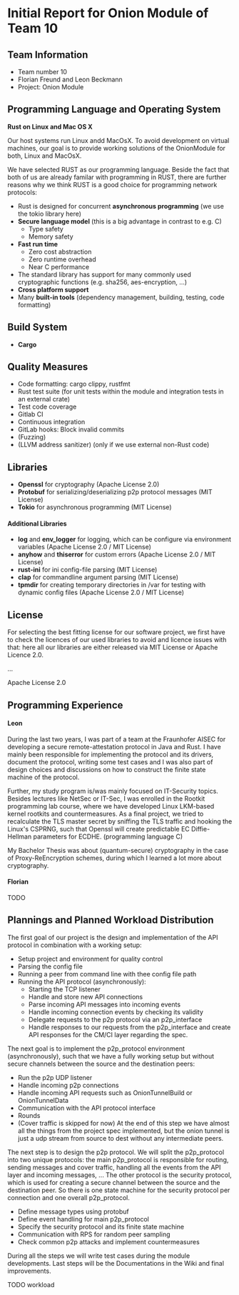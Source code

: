 # Initial Report for Onion Module of Team 10

## Team Information
* Team number 10
* Florian Freund and Leon Beckmann
* Project: Onion Module

## Programming Language and Operating System
**Rust on Linux and Mac OS X**

Our host systems run Linux andd MacOsX. To avoid development on virtual machines, our goal is to provide working solutions of the OnionModule for both, Linux and MacOsX. 

We have selected RUST as our programming language. Beside the fact that both of us are already familar with programming in RUST, there are further reasons why we think RUST is a good choice for programming network protocols:

* Rust is designed for concurrent **asynchronous programming** (we use the tokio library here)
* **Secure language model** (this is a big advantage in contrast to e.g. C)
  * Type safety
  * Memory safety
* **Fast run time**
  * Zero cost abstraction
  * Zero runtime overhead
  * Near C performance
* The standard library has support for many commonly used cryptographic functions (e.g. sha256, aes-encryption, ...)
* **Cross platform support**
* Many **built-in tools** (dependency management, building, testing, code formatting)


## Build System
* **Cargo**

## Quality Measures
* Code formatting: cargo clippy, rustfmt
* Rust test suite (for unit tests within the module and integration tests in an external crate)
* Test code coverage
* Gitlab CI
* Continuous integration
* GitLab hooks: Block invalid commits
* (Fuzzing)
* (LLVM address sanitizer) (only if we use external non-Rust code)

## Libraries
* **Openssl** for cryptography (Apache License 2.0)
* **Protobuf** for serializing/deserializing p2p protocol messages (MIT License)
* **Tokio** for asynchronous programming (MIT License)

#### Additional Libraries
* **log** and **env_logger** for logging, which can be configure via environment variables (Apache License 2.0 / MIT License)
* **anyhow** and **thiserror** for custom errors (Apache License 2.0 / MIT License)
* **rust-ini** for ini config-file parsing (MIT License)
* **clap** for commandline argument parsing (MIT License)
* **tpmdir** for creating temporary directories in /var for testing with dynamic config files (Apache License 2.0 / MIT License)

## License
For selecting the best fitting license for our software project, we first have to check the licences of our used libraries to avoid and licence issues with that: here all our libraries are either released via MIT License or Apache Licence 2.0.

...

Apache License 2.0

## Programming Experience

#### Leon
During the last two years, I was part of a team at the Fraunhofer AISEC for developing a
secure remote-attestation protocol in Java and Rust. I have mainly been responsible for
implementing the protocol and its drivers, document the protocol, writing
some test cases and I was also part of design choices and discussions on how to construct 
the finite state machine of the protocol. 

Further, my study program is/was mainly focused on IT-Security topics. Besides lectures like
NetSec or IT-Sec, I was enrolled in the Rootkit programming lab course, where we have developed
Linux LKM-based kernel rootkits and countermeasures. As a final project, we tried to recalculate
the TLS master secret by sniffing the TLS traffic and hooking the Linux's CSPRNG, such that 
Openssl will create predictable EC Diffie-Hellman parameters for ECDHE. (programming language C)

My Bachelor Thesis was about (quantum-secure) cryptography in the case of Proxy-ReEncryption schemes,
during which I learned a lot more about cryptography.

#### Florian
TODO

## Plannings and Planned Workload Distribution

The first goal of our project is the design and implementation of the API protocol in combination with a working setup:
* Setup project and environment for quality control
* Parsing the config file
* Running a peer from command line with thee config file path
* Running the API protocol (asynchronously):
  * Starting the TCP listener
  * Handle and store new API connections 
  * Parse incoming API messages into incoming events
  * Handle incoming connection events by checking its validity
  * Delegate requests to the p2p protocol via an p2p_interface
  * Handle responses to our requests from the p2p_interface and create API responses for the CM/CI layer regarding the spec.

The next goal is to implement the p2p_protocol environment (asynchronously), such that we have a fully working setup but without secure channels between the source and the destination peers:
* Run the p2p UDP listener
* Handle incoming p2p connections
* Handle incoming API requests such as OnionTunnelBuild or OnionTunnelData
* Communication with the API protocol interface
* Rounds
* (Cover traffic is skipped for now)
At the end of this step we have almost all the things from the project spec implemented, but the onion tunnel is just a udp stream
from source to dest without any intermediate peers.

The next step is to design the p2p protocol. We will split the p2p_protocol into two unique protocols: the main p2p_protocol is responsible for routing, sending messages and cover traffic, handling all the events from the API layer and incoming messages, ...
The other protocol is the security protocol, which is used for creating a secure channel between the source and the destination peer. So there is one state machine for the security protocol per connection and one overall p2p_protocol.
* Define message types using protobuf
* Define event handling for main p2p_protocol
* Specify the security protocol and its finite state machine
* Communication with RPS for random peer sampling
* Check common p2p attacks and implement countermeasures

During all the steps we will write test cases during the module developments. Last steps will be the Documentations in the Wiki and final improvements.

TODO workload

